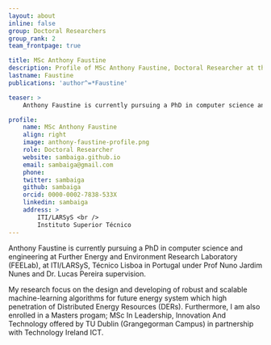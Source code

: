 ```yaml
---
layout: about
inline: false
group: Doctoral Researchers
group_rank: 2
team_frontpage: true

title: MSc Anthony Faustine
description: Profile of MSc Anthony Faustine, Doctoral Researcher at the FEELab Group.
lastname: Faustine
publications: 'author^=*Faustine'

teaser: >
    Anthony Faustine is currently pursuing a PhD in computer science and engineering at Further Energy and Environment Research Laboratory (FEELab), at ITI/LARSyS, Técnico Lisboa in Portugal under Prof Nuno Jardim Nunes and Dr. Lucas Pereira supervision.

profile:
    name: MSc Anthony Faustine
    align: right
    image: anthony-faustine-profile.png
    role: Doctoral Researcher
    website: sambaiga.github.io
    email: sambaiga@gmail.com
    phone:
    twitter: sambaiga
    github: sambaiga
    orcid: 0000-0002-7838-533X
    linkedin: sambaiga
    address: >
        ITI/LARSyS <br />
        Instituto Superior Técnico
---
```


Anthony Faustine is currently pursuing a PhD in computer science and engineering at Further Energy and Environment Research Laboratory (FEELab), at ITI/LARSyS, Técnico Lisboa in Portugal under Prof Nuno Jardim Nunes and Dr. Lucas Pereira supervision.

My research focus on the design and developing of robust and scalable machine-learning algorithms for future energy system which high penetration of Distributed Energy Resources (DERs). Furthermore, I am also enrolled in a Masters progam; MSc In Leadership, Innovation And Technology offered by TU Dublin (Grangegorman Campus) in partnership with Technology Ireland ICT.

